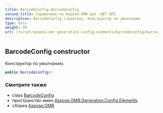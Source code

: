 ```yaml
---
title: BarcodeConfig.BarcodeConfig
second_title: Справочник по Aspose.OMR для .NET API
description: BarcodeConfig строитель. Конструктор по умолчанию.
type: docs
weight: 10
url: /ru/net/aspose.omr.generation.config.elements/barcodeconfig/barcodeconfig/
---
```

## BarcodeConfig constructor

Конструктор по умолчанию.

```csharp
public BarcodeConfig()
```

### Смотрите также

* class [BarcodeConfig](../)
* пространство имен [Aspose.OMR.Generation.Config.Elements](../../barcodeconfig/)
* сборка [Aspose.OMR](../../../)


